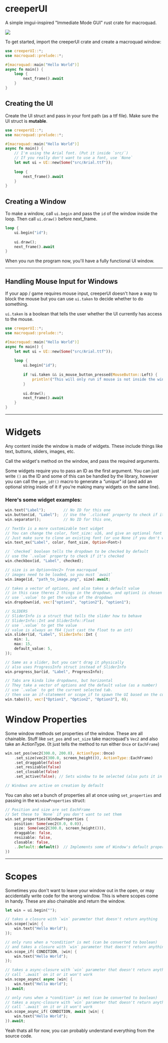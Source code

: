 ﻿# creeperUI

A simple imgui-inspired "Immediate Mode GUI" rust crate for macroquad.

<img src="Readme_Image.png">

To get started, import the creeperUI crate and create a macroquad window:
```rust
use creeperUI::*;
use macroquad::prelude::*;

#[macroquad::main("Hello World")]
async fn main() {
    loop {
        next_frame().await
    }
}
```

## Creating the UI

Create the UI struct and pass in your font path (as a ttf file).
Make sure the UI struct is **mutable**.
```rust
use creeperUI::*;
use macroquad::prelude::*;

#[macroquad::main("Hello World")]
async fn main() {
    // I'm using the Arial font. (Put it inside `src/`)
    // If you really don't want to use a font, use `None`
    let mut ui = UI::new(Some("src/Arial.ttf"));
    
    loop {
        next_frame().await
    }
}
```

## Creating a Window

To make a window, call `ui.begin` and pass the `id` of the window inside the loop. Then call `ui.draw()` before next_frame.
```rust
loop {
    ui.begin("id");
    
    ui.draw();
    next_frame().await
}
```
When you run the program now, you'll have a fully functional UI window.

---

## Handling Mouse Input for Windows

If your app / game requires mouse input, creeperUI doesn't
have a way to block the mouse but you can use `ui.taken` to decide whether to do something.

`ui.taken` is a boolean that tells the user whether the UI currently has access to the mouse.
```rust
use creeperUI::*;
use macroquad::prelude::*;

#[macroquad::main("Hello World")]
async fn main() {
    let mut ui = UI::new(Some("src/Arial.ttf"));
    
    loop { 
        ui.begin("id");
    
        if !ui.taken && is_mouse_button_pressed(MouseButton::Left) {
            println!("This will only run if mouse is not inside the window.")
        }
    
        ui.draw();
        next_frame().await
    }
}
```

---

# Widgets

Any content inside the window is made of widgets. These include things like text, buttons, sliders, images, etc.

Call the widget's method on the window, and pass the required arguments.

Some widgets require you to pass an ID as the first argument.
You can just write `()` as the ID and some of this can be handled by the library,
however you can call the `gen_id!()` macro to generate a *"unique"* id
(and add an optional string inside of it if you're making many widgets on the same line).

### Here's some widget examples:

```rust
win.text("Label");        // No ID for this one
win.button(id, "Label");  // Use the `.clicked` property to check if its clicked
win.separator();          // No ID for this one, 

// TextEx is a more customizable text widget
// You can change the color, font_size: u16, and give an optional font
// Just make sure to clone an existing font (or use None if you don't want it)
win.text_ex("Label", color, font_size, Option<Font>)

// `checked` boolean tells the dropdown to be checked by default
// use the `.value` property to check if it's checked
win.checkbox(id, "Label", checked);

// size is an Option<Vec2> from macroquad
// images need to be loaded, so you must `await`
win.image(id, "path_to_image.png", size).await;

// takes a vector of options, and also takes a default value
// in this case theres 2 things in the dropdown, and option1 is chosen by default
// use `.value` to get the value of the dropdown
win.dropdown(id, vec!["option1", "option2"], "option1");

// SLIDERS
// SliderInfo is a struct that tells the slider how to behave
// SliderInfo::Int and SliderInfo::Float
// use `.value` to get the value
// value is always an f64 (just cast the float to an int)
win.slider(id, "Label", SliderInfo::Int {
    min: 1,
    max: 15,
    default_value: 5,
});

// Same as a slider, but you can't drag it physically
// also uses ProgressInfo struct instead of SliderInfo
win.progress_bar(id, "Label", ProgressInfo);

// Tabs are kinda like dropdowns, but horizontal
// They take a vector of options and the default value (as a number)
// use `.value` to get the current selected tab.
// then use an if-statement or scope_if to spawn the UI based on the current tab
win.tabs((), vec!["Option1", "Option2", "Option3"], 0);
```

# Window Properties

Some window methods set properties of the window. These are all chainable.
Stuff like `set_pos` and `set_size` take macroquad's `Vec2` and also take an ActionType.
(It just tells the method to run either `Once` or `EachFrame`)

```rust
win.set_pos(vec2(300.0, 200.0), ActionType::Once)
    .set_size(vec2(300.0, screen_height()), ActionType::EachFrame)
    .set_draggable(false)
    .set_resizable(false)
    .set_closable(false)
    .set_active(false); // Sets window to be selected (also puts it in front)

// Windows are active on creation by default
```

You can also set a bunch of properties all at once
using `set_properties` and passing in the `WindowProperties` struct:
```rust
// Position and size are set EachFrame
// Set these to `None` if you don't want to set them
win.set_properties(WindowProperties {
    position: Some(vec2(0.0, 0.0)),
    size: Some(vec2(300.0, screen_height())),
    draggable: false,
    resizable: false,
    closable: false,
    ..Default::default()  // Implements some of Window's default properties
})
```

---

# Scopes

Sometimes you don't want to leave your window out in the open, or may accidentally
write code for the wrong window. This is where scopes come in handy. These are also chainable and
return the window.

```rust
let win = ui.begin("");

// takes a closure with `win` parameter that doesn't return anything
win.scope(|win| {
    win.text("Hello World");
});

// only runs when a *condition* is met (can be converted to boolean)
// and takes a closure with `win` parameter that doesn't return anything
win.scope_if( CONDITION, |win| {
    win.text("Hello World");
});

// takes a async-closure with `win` parameter that doesn't return anything
// call `.await` on it or it won't work
win.scope_async( async |win| {
    win.text("Hello World");
}).await;

// only runs when a *condition* is met (can be converted to boolean)
// takes a async-closure with `win` parameter that doesn't return anything
// call `.await` on it or it won't work
win.scope_async_if( CONDITION, await |win| {
    win.text("Hello World");
}).await;
```

Yeah thats all for now, you can probably understand everything from the source code.
